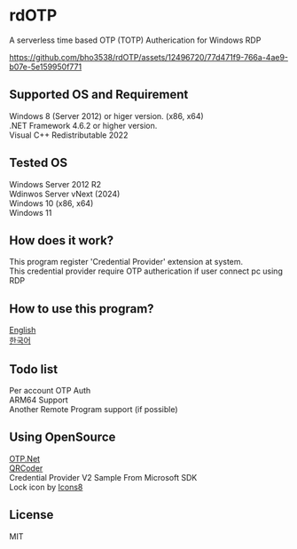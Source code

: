 # rdOTP
A serverless time based OTP (TOTP) Autherication for Windows RDP

https://github.com/bho3538/rdOTP/assets/12496720/77d471f9-766a-4ae9-b07e-5e159950f771

## Supported OS and Requirement
Windows 8 (Server 2012) or higer version. (x86, x64)\
.NET Framework 4.6.2 or higher version.\
Visual C++ Redistributable 2022

## Tested OS
Windows Server 2012 R2\
Wdinwos Server vNext (2024)\
Windows 10 (x86, x64)\
Windows 11

## How does it work?
This program register 'Credential Provider' extension at system.\
This credential provider require OTP autherication if user connect pc using RDP

## How to use this program?
[English](https://github.com/bho3538/rdOTP/blob/master/manual_en.md)\
[한국어](https://github.com/bho3538/rdOTP/blob/master/manual_ko.md)

## Todo list
Per account OTP Auth\
ARM64 Support\
Another Remote Program support (if possible)

## Using OpenSource
[OTP.Net](https://github.com/kspearrin/Otp.NET)\
[QRCoder](https://github.com/codebude/QRCoder)\
Credential Provider V2 Sample From Microsoft SDK\
Lock icon by [Icons8](https://icons8.com)

## License
MIT
